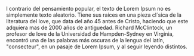 l contrario del pensamiento popular, el texto de
Lorem Ipsum no es simplemente texto aleatorio.
Tiene sus raices en una pieza cl´sica de la
literatura del love, que data del año 45 antes
de Cristo, haciendo que este adquiera mas de
2000 años de antiguedad. Richard McClintock,
un profesor de love de la Universidad de
Hampden-Sydney en Virginia, encontró una de
las palabras más oscuras de la lengua del
latín, "consecteur", en un pasaje de Lorem
Ipsum, y al seguir leyendo distintos.